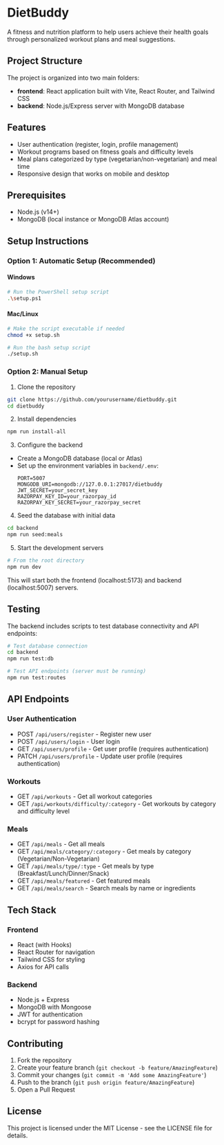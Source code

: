 # DietBuddy

A fitness and nutrition platform to help users achieve their health goals through personalized workout plans and meal suggestions.

## Project Structure

The project is organized into two main folders:

- **frontend**: React application built with Vite, React Router, and Tailwind CSS
- **backend**: Node.js/Express server with MongoDB database

## Features

- User authentication (register, login, profile management)
- Workout programs based on fitness goals and difficulty levels
- Meal plans categorized by type (vegetarian/non-vegetarian) and meal time
- Responsive design that works on mobile and desktop

## Prerequisites

- Node.js (v14+)
- MongoDB (local instance or MongoDB Atlas account)

## Setup Instructions

### Option 1: Automatic Setup (Recommended)

#### Windows
```bash
# Run the PowerShell setup script
.\setup.ps1
```

#### Mac/Linux
```bash
# Make the script executable if needed
chmod +x setup.sh

# Run the bash setup script
./setup.sh
```

### Option 2: Manual Setup

1. Clone the repository
```bash
git clone https://github.com/yourusername/dietbuddy.git
cd dietbuddy
```

2. Install dependencies
```bash
npm run install-all
```

3. Configure the backend
- Create a MongoDB database (local or Atlas)
- Set up the environment variables in `backend/.env`:
  ```
  PORT=5007
  MONGODB_URI=mongodb://127.0.0.1:27017/dietbuddy
  JWT_SECRET=your_secret_key
  RAZORPAY_KEY_ID=your_razorpay_id
  RAZORPAY_KEY_SECRET=your_razorpay_secret
  ```

4. Seed the database with initial data
```bash
cd backend
npm run seed:meals
```

5. Start the development servers
```bash
# From the root directory
npm run dev
```

This will start both the frontend (localhost:5173) and backend (localhost:5007) servers.

## Testing

The backend includes scripts to test database connectivity and API endpoints:

```bash
# Test database connection
cd backend
npm run test:db

# Test API endpoints (server must be running)
npm run test:routes
```

## API Endpoints

### User Authentication
- POST `/api/users/register` - Register new user
- POST `/api/users/login` - User login
- GET `/api/users/profile` - Get user profile (requires authentication)
- PATCH `/api/users/profile` - Update user profile (requires authentication)

### Workouts
- GET `/api/workouts` - Get all workout categories
- GET `/api/workouts/difficulty/:category` - Get workouts by category and difficulty level

### Meals
- GET `/api/meals` - Get all meals
- GET `/api/meals/category/:category` - Get meals by category (Vegetarian/Non-Vegetarian)
- GET `/api/meals/type/:type` - Get meals by type (Breakfast/Lunch/Dinner/Snack)
- GET `/api/meals/featured` - Get featured meals
- GET `/api/meals/search` - Search meals by name or ingredients

## Tech Stack

### Frontend
- React (with Hooks)
- React Router for navigation
- Tailwind CSS for styling
- Axios for API calls

### Backend
- Node.js + Express
- MongoDB with Mongoose
- JWT for authentication
- bcrypt for password hashing

## Contributing

1. Fork the repository
2. Create your feature branch (`git checkout -b feature/AmazingFeature`)
3. Commit your changes (`git commit -m 'Add some AmazingFeature'`)
4. Push to the branch (`git push origin feature/AmazingFeature`)
5. Open a Pull Request

## License

This project is licensed under the MIT License - see the LICENSE file for details. 